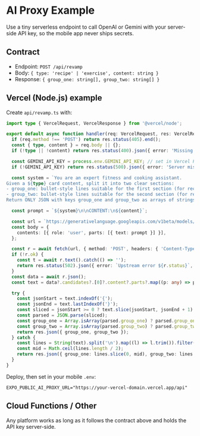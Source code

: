 # AI Proxy Example

Use a tiny serverless endpoint to call OpenAI or Gemini with your server-side API key, so the mobile app never ships secrets.

## Contract
- Endpoint: `POST /api/revamp`
- Body: `{ type: 'recipe' | 'exercise', content: string }`
- Response: `{ group_one: string[], group_two: string[] }`

## Vercel (Node.js) example
Create `api/revamp.ts` with:

```ts
import type { VercelRequest, VercelResponse } from '@vercel/node';

export default async function handler(req: VercelRequest, res: VercelResponse) {
  if (req.method !== 'POST') return res.status(405).end();
  const { type, content } = req.body || {};
  if (!type || !content) return res.status(400).json({ error: 'Missing type/content' });

  const GEMINI_API_KEY = process.env.GEMINI_API_KEY; // set in Vercel Project Settings
  if (!GEMINI_API_KEY) return res.status(500).json({ error: 'Server missing GEMINI_API_KEY' });

  const system = `You are an expert fitness and cooking assistant.
Given a ${type} card content, split it into two clear sections:
- group_one: bullet-style lines suitable for the first section (for recipe: Ingredients; for exercise: Muscle Group notes or equipment)
- group_two: bullet-style lines suitable for the second section (for recipe: Instructions; for exercise: Step-by-step Instructions)
Return ONLY JSON with keys group_one and group_two as arrays of strings.`;

  const prompt = `${system}\n\nCONTENT:\n${content}`;

  const url = `https://generativelanguage.googleapis.com/v1beta/models/gemini-1.5-flash:generateContent?key=${encodeURIComponent(GEMINI_API_KEY)}`;
  const body = {
    contents: [{ role: 'user', parts: [{ text: prompt }] }],
  };

  const r = await fetch(url, { method: 'POST', headers: { 'Content-Type': 'application/json' }, body: JSON.stringify(body) });
  if (!r.ok) {
    const t = await r.text().catch(() => '');
    return res.status(502).json({ error: `Upstream error ${r.status}`, detail: t });
  }
  const data = await r.json();
  const text = data?.candidates?.[0]?.content?.parts?.map((p: any) => p?.text || '').join('\n') || '';

  try {
    const jsonStart = text.indexOf('{');
    const jsonEnd = text.lastIndexOf('}');
    const sliced = jsonStart >= 0 ? text.slice(jsonStart, jsonEnd + 1) : text;
    const parsed = JSON.parse(sliced);
    const group_one = Array.isArray(parsed.group_one) ? parsed.group_one : [];
    const group_two = Array.isArray(parsed.group_two) ? parsed.group_two : [];
    return res.json({ group_one, group_two });
  } catch {
    const lines = String(text).split('\n').map((l) => l.trim()).filter(Boolean);
    const mid = Math.ceil(lines.length / 2);
    return res.json({ group_one: lines.slice(0, mid), group_two: lines.slice(mid) });
  }
}
```

Deploy, then set in your mobile `.env`:

```
EXPO_PUBLIC_AI_PROXY_URL="https://your-vercel-domain.vercel.app/api"
```

## Cloud Functions / Other
Any platform works as long as it follows the contract above and holds the API key server-side.
